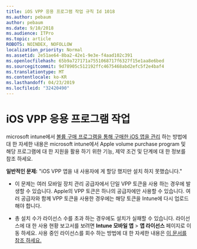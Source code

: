 ```yaml
---
title: iOS VPP 응용 프로그램 작업 규칙 Id 1018
ms.author: pebaum
author: pebaum
ms.date: 9/10/2018
ms.audience: ITPro
ms.topic: article
ROBOTS: NOINDEX, NOFOLLOW
localization_priority: Normal
ms.assetid: 2e51ae64-8ba2-42e1-9e3e-f4aad102c391
ms.openlocfilehash: 65b9a727171a7551068717f6327f15e1aa8e6bed
ms.sourcegitcommit: 9d78905c512192ffc4675468abd2efc5f2e4baf4
ms.translationtype: MT
ms.contentlocale: ko-KR
ms.lasthandoff: 04/23/2019
ms.locfileid: "32420490"
---
```

# <a name="working-with-ios-vpp-applications"></a>iOS VPP 응용 프로그램 작업

microsoft intune에서 [볼륨 구매 프로그램을 통해 구매한 iOS 앱을 관리](https://docs.microsoft.com/intune/vpp-apps-ios) 하는 방법에 대 한 자세한 내용은 microsoft intune에서 Apple volume purchase program 및 해당 프로그램에 대 한 지원을 활용 하기 위한 기능, 제약 조건 및 단계에 대 한 정보를 참조 하세요. 
  
 **일반적인 문제:** "iOS VPP 앱을 내 사용자에 게 할당 했지만 설치 하지 못했습니다." 
  
- 이 문제는 여러 모바일 장치 관리 공급자에서 단일 VPP 토큰을 사용 하는 경우에 발생할 수 있습니다. Apple의 VPP 토큰은 하나의 공급자에만 사용할 수 있습니다. 여러 공급자와 함께 VPP 토큰을 사용한 경우에는 해당 토큰을 Intune에 다시 업로드 해야 합니다.
    
- 총 설치 수가 라이선스 수를 초과 하는 경우에도 설치가 실패할 수 있습니다. 라이선스에 대 한 사용 현황 보고서를 보려면 **Intune 모바일 앱** \> **앱 라이선스** 페이지로 이동 하세요. 사용 중인 라이선스를 회수 하는 방법에 대 한 자세한 내용은 [이 문서를 참조 하세요.](https://docs.microsoft.com/intune/vpp-apps-ios#revoking-app-licenses-and-deleting-tokens)
    

